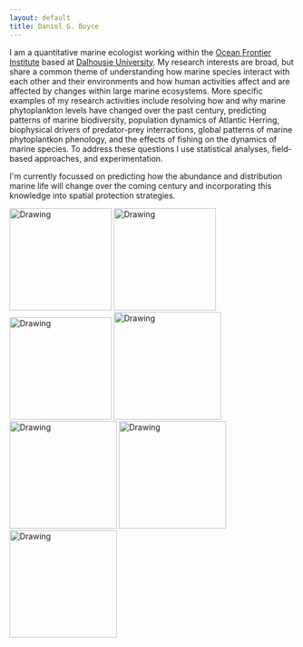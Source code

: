```yaml
---
layout: default
title: Daniel G. Boyce 
---
```


I am a quantitative marine ecologist working within the [Ocean Frontier Institute][ofi] based at [Dalhousie University][dalu]. My research interests are broad, but share a common theme of understanding how marine species interact with each other and their environments and how human activities affect and are affected by changes within large marine ecosystems. More specific examples of my research activities include resolving how and why marine phytoplankton levels have changed over the past century, predicting patterns of marine biodiversity, population dynamics of Atlantic Herring, biophysical drivers of predator-prey interractions, global patterns of marine phytoplantkon phenology, and the effects of fishing on the dynamics of marine species. To address these questions I use statistical analyses, field-based approaches, and experimentation.

I'm currently focussed on predicting how the abundance and distribution marine life will change over the coming century and incorporating this knowledge into spatial protection strategies.


<img src="{{ site.baseurl }}/images/pic2w.jpg" alt="Drawing" style="height: 180px;"/> <img src="{{ site.baseurl }}/images/index3w.jpg" alt="Drawing" style="height: 180px;"/> <img src="{{ site.baseurl }}/images/pic5w.jpg" alt="Drawing" style="height: 180px;"/>
<img src="{{ site.baseurl }}/images/kielw.jpg" alt="Drawing" style="height: 189px;"/> <img src="{{ site.baseurl }}/images/IMG.175822w.jpg" alt="Drawing" style="height: 189px;"/> <img src="{{ site.baseurl }}/images/galapdivew.jpg" alt="Drawing" style="height: 189px;"/> <img src="{{ site.baseurl }}/images/IMG_71162w.jpg" alt="Drawing" style="height: 189px;"/>
 

[queensu]: http://queensu.ca/
[ofi]: http://oceanfrontierinstitute.com/
[dalu]: http://dal.ca/
[bio]: http://www.bio.gc.ca/index-en.php
[frank]: http://scholar.google.ca/citations?user=EhyO1TcAAAAJ
[leggett]: https://en.wikipedia.org/wiki/William_C._Leggett